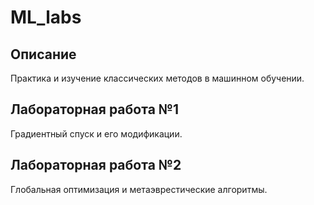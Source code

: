 # ML_labs
## Описание

Практика и изучение классических методов в машинном обучении.

## Лабораторная работа №1

Градиентный спуск и его модификации.

## Лабораторная работа №2

Глобальная оптимизация и метаэврестические алгоритмы.
